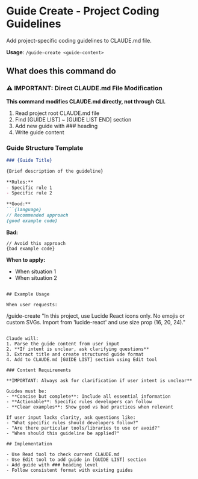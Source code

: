 # Guide Create - Project Coding Guidelines

Add project-specific coding guidelines to CLAUDE.md file.

**Usage**: `/guide-create <guide-content>`

## What does this command do

### ⚠️ IMPORTANT: Direct CLAUDE.md File Modification

**This command modifies CLAUDE.md directly, not through CLI.**

1. Read project root CLAUDE.md file
2. Find [GUIDE LIST] ~ [GUIDE LIST END] section  
3. Add new guide with ### heading
4. Write guide content

### Guide Structure Template

```markdown
### {Guide Title}

{Brief description of the guideline}

**Rules:**
- Specific rule 1
- Specific rule 2

**Good:**
```{language}
// Recommended approach
{good example code}
```

**Bad:**
```{language}
// Avoid this approach  
{bad example code}
```

**When to apply:**
- When situation 1
- When situation 2
```

## Example Usage

When user requests:
```
/guide-create "In this project, use Lucide React icons only. No emojis or custom SVGs. Import from 'lucide-react' and use size prop (16, 20, 24)."
```

Claude will:
1. Parse the guide content from user input
2. **If intent is unclear, ask clarifying questions**
3. Extract title and create structured guide format
4. Add to CLAUDE.md [GUIDE LIST] section using Edit tool

### Content Requirements

**IMPORTANT: Always ask for clarification if user intent is unclear**

Guides must be:
- **Concise but complete**: Include all essential information
- **Actionable**: Specific rules developers can follow
- **Clear examples**: Show good vs bad practices when relevant

If user input lacks clarity, ask questions like:
- "What specific rules should developers follow?"
- "Are there particular tools/libraries to use or avoid?"
- "When should this guideline be applied?"

## Implementation

- Use Read tool to check current CLAUDE.md
- Use Edit tool to add guide in [GUIDE LIST] section
- Add guide with ### heading level
- Follow consistent format with existing guides